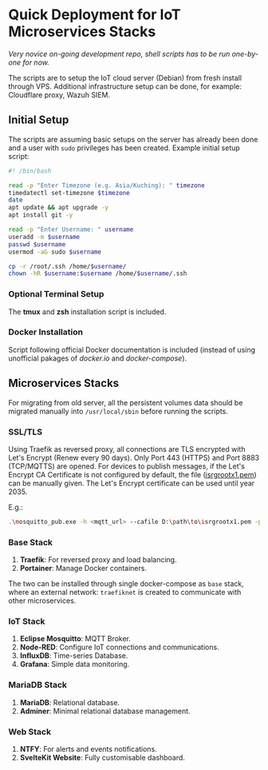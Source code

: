 # Quick Deployment for IoT Microservices Stacks
*Very novice on-going development repo, shell scripts has to be run one-by-one for now.*

The scripts are to setup the IoT cloud server (Debian) from fresh install through VPS.
Additional infrastructure setup can be done, for example: Cloudflare proxy, Wazuh SIEM.

## Initial Setup
The scripts are assuming basic setups on the server has already been done and a user with `sudo` privileges has been created. Example initial setup script:
```bash
#! /bin/bash

read -p "Enter Timezone (e.g. Asia/Kuching): " timezone
timedatectl set-timezone $timezone
date
apt update && apt upgrade -y
apt install git -y

read -p "Enter Username: " username
useradd -m $username
passwd $username
usermod -aG sudo $username

cp -r /root/.ssh /home/$username/
chown -hR $username:$username /home/$username/.ssh
```

### Optional Terminal Setup
The **tmux** and **zsh** installation script is included.

### Docker Installation
Script following official Docker documentation is included (instead of using unofficial pakages of *docker.io* and *docker-compose*).

## Microservices Stacks
For migrating from old server, all the persistent volumes data should be migrated manually into `/usr/local/sbin` before running the scripts.

### SSL/TLS
Using Traefik as reversed proxy, all connections are TLS encrypted with Let's Encrypt (Renew every 90 days). Only Port 443 (HTTPS) and Port 8883 (TCP/MQTTS) are opened. For devices to publish messages, if the Let's Encrypt CA Certificate is not configured by default, the file ([isrgrootx1.pem](https://letsencrypt.org/certificates/)) can be manually given. The Let's Encrypt certificate can be used until year 2035.

E.g.:
```bash
.\mosquitto_pub.exe -h <mqtt_url> --cafile D:\path\to\isrgrootx1.pem -p 8883 -t test -m "Hello World" -u <username> -P <password> -d
```

### Base Stack
1. **Traefik**: For reversed proxy and load balancing.
1. **Portainer**: Manage Docker containers.

The two can be installed through single docker-compose as `base` stack, where an external network: `traefiknet` is created to communicate with other microservices.

### IoT Stack
1. **Eclipse Mosquitto**: MQTT Broker.
1. **Node-RED**: Configure IoT connections and communications.
1. **InfluxDB**: Time-series Database.
1. **Grafana**: Simple data monitoring.

### MariaDB Stack
1. **MariaDB**: Relational database.
1. **Adminer**: Minimal relational database management.

### Web Stack
1. **NTFY**: For alerts and events notifications.
1. **SvelteKit Website**: Fully customisable dashboard.
